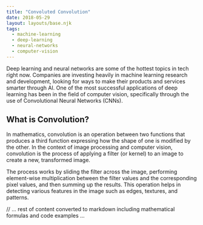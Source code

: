 ```yaml
---
title: "Convoluted Convolution"
date: 2018-05-29
layout: layouts/base.njk
tags:
  - machine-learning
  - deep-learning
  - neural-networks
  - computer-vision
---
```


Deep learning and neural networks are some of the hottest topics in tech right now. Companies are investing heavily in machine learning research and development, looking for ways to make their products and services smarter through AI. One of the most successful applications of deep learning has been in the field of computer vision, specifically through the use of Convolutional Neural Networks (CNNs).

## What is Convolution?

In mathematics, convolution is an operation between two functions that produces a third function expressing how the shape of one is modified by the other. In the context of image processing and computer vision, convolution is the process of applying a filter (or kernel) to an image to create a new, transformed image.

The process works by sliding the filter across the image, performing element-wise multiplication between the filter values and the corresponding pixel values, and then summing up the results. This operation helps in detecting various features in the image such as edges, textures, and patterns.

// ... rest of content converted to markdown including mathematical formulas and code examples ...